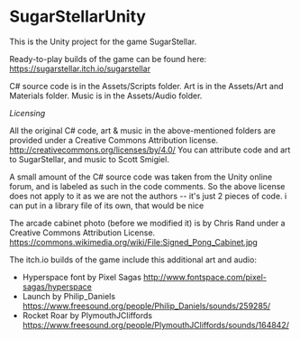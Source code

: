 # SugarStellarUnity

This is the Unity project for the game SugarStellar.

Ready-to-play builds of the game can be found here:
https://sugarstellar.itch.io/sugarstellar

C# source code is in the Assets/Scripts folder.
Art is in the Assets/Art and Materials folder.
Music is in the Assets/Audio folder.

*Licensing*

All the original C# code, art & music in the above-mentioned folders
are provided under a Creative Commons Attribution license.
http://creativecommons.org/licenses/by/4.0/ You can attribute code and
art to SugarStellar, and music to Scott Smigiel.

A small amount of the C# source code was taken from the
Unity online forum, and is labeled as such in the code comments.
So the above license does not apply to it as we are not the authors
-- it's just 2 pieces of code.  i can put in a library file of its
own, that would be nice 

The arcade cabinet photo (before we modified it)
is by Chris Rand under a Creative Commons
Attribution License. https://commons.wikimedia.org/wiki/File:Signed_Pong_Cabinet.jpg

The itch.io builds of the game include this additional art and audio:

- Hyperspace font by Pixel Sagas http://www.fontspace.com/pixel-sagas/hyperspace
- Launch by Philip_Daniels https://www.freesound.org/people/Philip_Daniels/sounds/259285/
- Rocket Roar by PlymouthJCliffords https://www.freesound.org/people/PlymouthJCliffords/sounds/164842/

